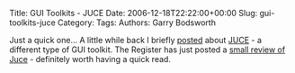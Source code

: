 Title: GUI Toolkits - JUCE
Date: 2006-12-18T22:22:00+00:00
Slug: gui-toolkits-juce
Category: 
Tags: 
Authors: Garry Bodsworth

Just a quick one...  A little while back I briefly <a href="http://garrys-brain.blogspot.com/2006/10/gui-toolkits-juce.html">posted</a> about <a href="http://www.rawmaterialsoftware.com/juce/">JUCE</a> - a different type of GUI toolkit.  The Register has just posted a <a href="http://www.regdeveloper.co.uk/2006/12/18/juce_cross_platform/">small review of Juce</a> - definitely worth having a quick read.
